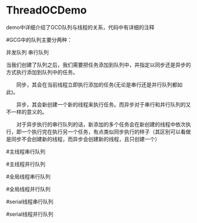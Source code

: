# ThreadOCDemo
demo中详细介绍了GCD队列与线程的关系，代码中有详细的注释

#GCG中的队列主要分两种：

  并发队列
  串行队列
  
  当我们创建了队列之后，我们需要把任务添加到队列中，并指定以同步还是异步的方式执行添加到队列中的任务。 

  同步，其会在当前线程立即执行添加的任务(无论是串行还是并行队列都如此)。 
  
  异步，其会新创建一个新的线程来执行任务。而异步对于串行和并行队列的又不一样的意义的。 
  
  对于异步执行的串行队列的话，新添加的多个任务会在新创建的线程中依次执行，即一个执行完在执行另一个任务，有点类似同步执行的样子（其区别可以看做是同步不会创建新的线程，而异步会创建新的线程，且只创建一个）
  

#主线程串行队列

#主线程并行队列

#全局线程串行队列

#全局线程并行队列

#serial线程串行队列

#serial线程并行队列
